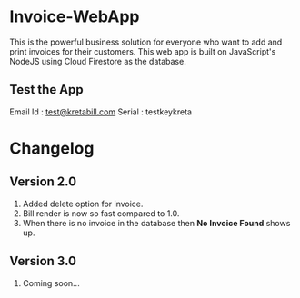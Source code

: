 # Invoice-WebApp
This is the powerful business solution for everyone who want to add and print invoices for their customers. This web app is built on JavaScript's NodeJS using Cloud Firestore as the database.

## Test the App

Email Id : test@kretabill.com
Serial : testkeykreta

# Changelog

## Version 2.0

1. Added delete option for invoice.
2. Bill render is now so fast compared to 1.0.
3. When there is no invoice in the database then **No Invoice Found** shows up.

## Version 3.0

1. Coming soon...
